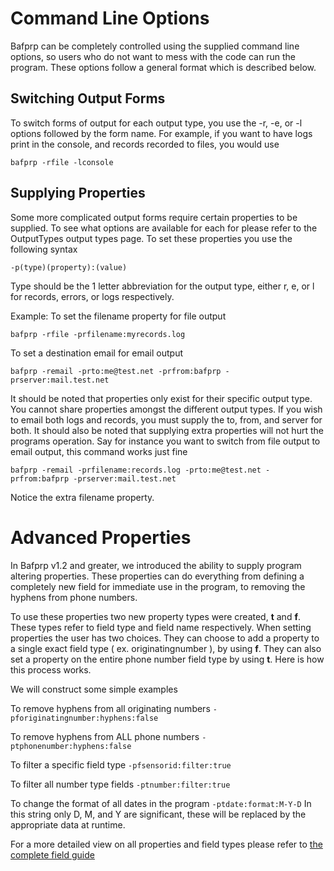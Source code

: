 # Command Line Options #

Bafprp can be completely controlled using the supplied command line options, so users who do not want to mess with the code can run the program.  These options follow a general format which is described below.

## Switching Output Forms ##

To switch forms of output for each output type, you use the -r, -e, or -l options followed by the form name.  For example, if you want to have logs print in the console, and records recorded to files, you would use

```
bafprp -rfile -lconsole
```

## Supplying Properties ##

Some more complicated output forms require certain properties to be supplied.  To see what options are available for each for please refer to the OutputTypes output types page.  To set these properties you use the following syntax

```
-p(type)(property):(value)
```

Type should be the 1 letter abbreviation for the output type, either r, e, or l for records, errors, or logs respectively.

Example:
To set the filename property for file output
```
bafprp -rfile -prfilename:myrecords.log
```

To set a destination email for email output
```
bafprp -remail -prto:me@test.net -prfrom:bafprp -prserver:mail.test.net
```

It should be noted that properties only exist for their specific output type.  You cannot share properties amongst the different output types.  If you wish to email both logs and records, you must supply the to, from, and server for both.
It should also be noted that supplying extra properties will not hurt the programs operation.  Say for instance you want to switch from file output to email output, this command works just fine
```
bafprp -remail -prfilename:records.log -prto:me@test.net -prfrom:bafprp -prserver:mail.test.net
```
Notice the extra filename property.

# Advanced Properties #

In Bafprp v1.2 and greater, we introduced the ability to supply program altering properties.  These properties can do everything from defining a completely new field for immediate use in the program, to removing the hyphens from phone numbers.

To use these properties two new property types were created, **t** and **f**.  These types refer to field type and field name respectively.  When setting properties the user has two choices.  They can choose to add a property to a single exact field type ( ex. originatingnumber ), by using **f**.  They can also set a property on the entire phone number field type by using **t**.  Here is how this process works.

We will construct some simple examples

To remove hyphens from all originating numbers
` -pforiginatingnumber:hyphens:false `

To remove hyphens from ALL phone numbers
` -ptphonenumber:hyphens:false `

To filter a specific field type
` -pfsensorid:filter:true `

To filter all number type fields
` -ptnumber:filter:true `

To change the format of all dates in the program
` -ptdate:format:M-Y-D `
In this string only D, M, and Y are significant, these will be replaced by the appropriate data at runtime.

For a more detailed view on all properties and field types please refer to [the complete field guide](fields.md)